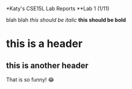 *Katy's CSE15L Lab Reports
**Lab 1 (1/11)

blah blah 
*this should be italic*
**this should be bold**
# this is a header
## this is another header
That is so funny! :joy:



